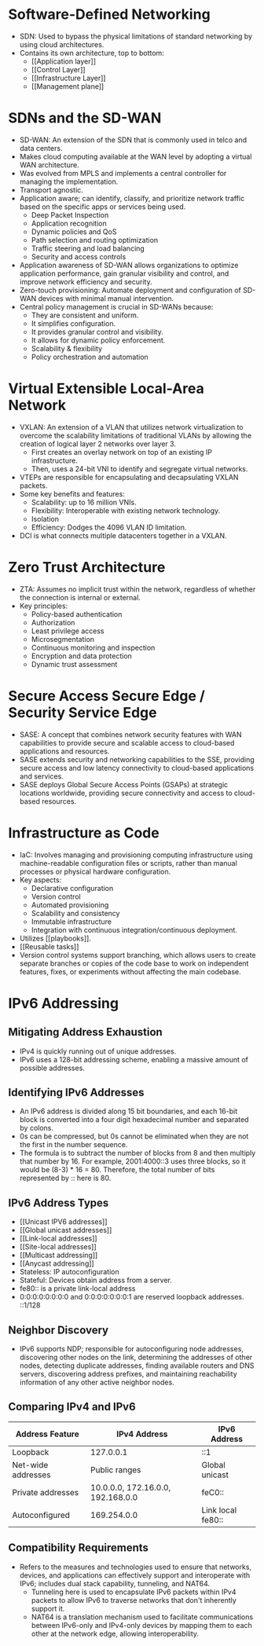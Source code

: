 # Software-Defined Networking
- SDN: Used to bypass the physical limitations of standard networking by using cloud architectures.
- Contains its own architecture, top to bottom:
	- [[Application layer]]
	- [[Control Layer]]
	- [[Infrastructure Layer]]
	- [[Management plane]]

# SDNs and the SD-WAN
- SD-WAN: An extension of the SDN that is commonly used in telco and data centers.
- Makes cloud computing available at the WAN level by adopting a virtual WAN architecture.
- Was evolved from MPLS and implements a central controller for managing the implementation.
- Transport agnostic.
- Application aware; can identify, classify, and prioritize network traffic based on the specific apps or services being used. 
	- Deep Packet Inspection
	- Application recognition
	- Dynamic policies and QoS
	- Path selection and routing optimization
	- Traffic steering and load balancing
	- Security and access controls
- Application awareness of SD-WAN allows organizations to optimize application performance, gain granular visibility and control, and improve network efficiency and security.
- Zero-touch provisioning: Automate deployment and configuration of SD-WAN devices with minimal manual intervention.
- Central policy management is crucial in SD-WANs because:
	- They are consistent and uniform.
	- It simplifies configuration.
	- It provides granular control and visibility.
	- It allows for dynamic policy enforcement.
	- Scalability & flexibility
	- Policy orchestration and automation

# Virtual Extensible Local-Area Network
- VXLAN: An extension of a VLAN that utilizes network virtualization to overcome the scalability limitations of traditional VLANs by allowing the creation of logical layer 2 networks over layer 3.
	- First creates an overlay network on top of an existing IP infrastructure.
	- Then, uses a 24-bit VNI to identify and segregate virtual networks.
- VTEPs are responsible for encapsulating and decapsulating VXLAN packets.
- Some key benefits and features:
	- Scalability: up to 16 million VNIs.
	- Flexibility: Interoperable with existing network technology.
	- Isolation
	- Efficiency: Dodges the 4096 VLAN ID limitation.
- DCI is what connects multiple datacenters together in a VXLAN.

# Zero Trust Architecture
- ZTA: Assumes no implicit trust within the network, regardless of whether the connection is internal or external.
- Key principles:
	- Policy-based authentication
	- Authorization
	- Least privilege access
	- Microsegmentation
	- Continuous monitoring and inspection
	- Encryption and data protection
	- Dynamic trust assessment

# Secure Access Secure Edge / Security Service Edge
- SASE: A concept that combines network security features with WAN capabilities to provide secure and scalable access to cloud-based applications and resources.
- SASE extends security and networking capabilities to the SSE, providing secure access and low latency connectivity to cloud-based applications and services.
- SASE deploys Global Secure Access Points (GSAPs) at strategic locations worldwide, providing secure connectivity and access to cloud-based resources.

# Infrastructure as Code
- IaC: Involves managing and provisioning computing infrastructure using machine-readable configuration files or scripts, rather than manual processes or physical hardware configuration.
- Key aspects:
	- Declarative configuration
	- Version control
	- Automated provisioning
	- Scalability and consistency
	- Immutable infrastructure
	- Integration with continuous integration/continuous deployment.
- Utilizes [[playbooks]].
- [[Reusable tasks]]
- Version control systems support branching, which allows users to create separate branches or copies of the code base to work on independent features, fixes, or experiments without affecting the main codebase. 

# IPv6 Addressing

## Mitigating Address Exhaustion
- IPv4 is quickly running out of unique addresses.
- IPv6 uses a 128-bit addressing scheme, enabling a massive amount of possible addresses.

## Identifying IPv6 Addresses
- An IPv6 address is divided along 15 bit boundaries, and each 16-bit block is converted into a four digit hexadecimal number and separated by colons.
- 0s can be compressed, but 0s cannot be eliminated when they are not the first in the number sequence.
- The formula is to subtract the number of blocks from 8 and then multiply that number by 16. For example, 2001:4000::3 uses three blocks, so it would be (8-3) * 16 = 80. Therefore, the total number of bits represented by :: here is 80.

## IPv6 Address Types
- [[Unicast IPV6 addresses]]
- [[Global unicast addresses]]
- [[Link-local addresses]]
- [[Site-local addresses]]
- [[Multicast addressing]]
- [[Anycast addressing]]
- Stateless: IP autoconfiguration
- Stateful: Devices obtain address from a server.
- fe80:: is a private link-local address
- 0:0:0:0:0:0:0:0 and 0:0:0:0:0:0:0:1 are reserved loopback addresses. ::1/128

## Neighbor Discovery
- IPv6 supports NDP; responsible for autoconfiguring node addresses, discovering other nodes on the link, determining the addresses of other nodes, detecting duplicate addresses, finding available routers and DNS servers, discovering address prefixes, and maintaining reachability information of any other active neighbor nodes.

## Comparing IPv4 and IPv6

| Address Feature    | IPv4 Address                      | IPv6 Address      |
| ------------------ | --------------------------------- | ----------------- |
| Loopback           | 127.0.0.1                         | ::1               |
| Net-wide addresses | Public ranges                     | Global unicast    |
| Private addresses  | 10.0.0.0, 172.16.0.0, 192.168.0.0 | feC0::            |
| Autoconfigured     | 169.254.0.0                       | Link local fe80:: |

## Compatibility Requirements
- Refers to the measures and technologies used to ensure that networks, devices, and applications can effectively support and interoperate with IPv6; includes dual stack capability, tunneling, and NAT64.
	- Tunneling here is used to encapsulate IPv6 packets within IPv4 packets to allow IPv6 to traverse networks that don't inherently support it.
	- NAT64 is a translation mechanism used to facilitate communications between IPv6-only and IPv4-only devices by mapping them to each other at the network edge, allowing interoperability.






